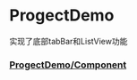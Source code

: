 # ProgectDemo
实现了底部tabBar和ListView功能

### [ProgectDemo/Component](https://github.com/Adision/ProgectDemo/blob/master/Component/QQ20180516-094528-HD.gif)


